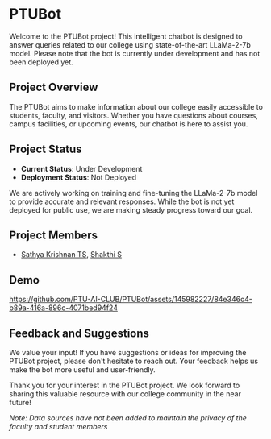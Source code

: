 # PTUBot

Welcome to the PTUBot project! This intelligent chatbot is designed to answer queries related to our college using state-of-the-art LLaMa-2-7b model. Please note that the bot is currently under development and has not been deployed yet.

## Project Overview

The PTUBot aims to make information about our college easily accessible to students, faculty, and visitors. Whether you have questions about courses, campus facilities, or upcoming events, our chatbot is here to assist you.

## Project Status

- **Current Status**: Under Development
- **Deployment Status**: Not Deployed

We are actively working on training and fine-tuning the LLaMa-2-7b model to provide accurate and relevant responses. While the bot is not yet deployed for public use, we are making steady progress toward our goal.

## Project Members
- [Sathya Krishnan TS](https://www.linkedin.com/in/sathya-krishnan-suresh-914763217/), [Shakthi S](https://www.linkedin.com/in/shakthi-s-a0b44a211/) 

## Demo

https://github.com/PTU-AI-CLUB/PTUBot/assets/145982227/84e346c4-b89a-416a-896c-4071bed94f24

## Feedback and Suggestions

We value your input! If you have suggestions or ideas for improving the PTUBot project, please don't hesitate to reach out. Your feedback helps us make the bot more useful and user-friendly.


Thank you for your interest in the PTUBot project. We look forward to sharing this valuable resource with our college community in the near future!


*Note: Data sources have not been added to maintain the privacy of the faculty and student members*
